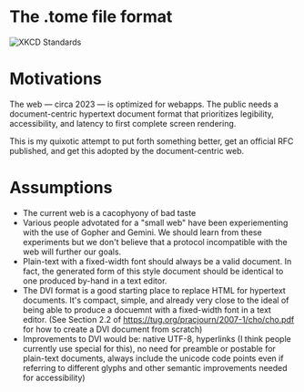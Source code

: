 # The .tome file format

![XKCD Standards](https://imgs.xkcd.com/comics/standards.png)

# Motivations

The web — circa 2023 — is optimized for webapps. The public
needs a document-centric hypertext document format that prioritizes
legibility, accessibility, and latency to first complete screen rendering.

This is my quixotic attempt to put forth something better, 
get an official RFC published, 
and get this adopted by the document-centric web.

# Assumptions

* The current web is a cacophyony of bad taste
* Various people advotated for a "small web" have been experiementing with the use of Gopher and Gemini. We should learn from these experiments but we don't believe that a protocol incompatible with the web will further our goals.
* Plain-text with a fixed-width font should always be a valid document. In fact, the generated form of this style document should be identical to one produced by-hand in a text editor.
* The DVI format is a good starting place to replace HTML for hypertext documents. It's compact, simple, and already very close to the ideal of being able to produce a docuemnt with a fixed-width font in a text editor. (See Section 2.2 of https://tug.org/pracjourn/2007-1/cho/cho.pdf for how to create a DVI document from scratch)
* Improvements to DVI would be: native UTF-8, hyperlinks (I think people currently use special for this), no need for preamble or postable for plain-text documents, always include the unicode code points even if referring to different glyphs and other semantic improvements needed for accessibility)

